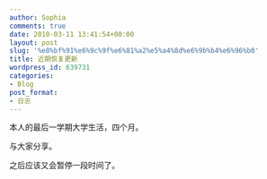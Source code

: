 ```yaml
---
author: Sophia
comments: true
date: 2010-03-11 13:41:54+00:00
layout: post
slug: '%e8%bf%91%e6%9c%9f%e6%81%a2%e5%a4%8d%e6%9b%b4%e6%96%b0'
title: 近期恢复更新
wordpress_id: 639731
categories:
- Blog
post_format:
- 日志
---
```


本人的最后一学期大学生活，四个月。

与大家分享。

之后应该又会暂停一段时间了。
